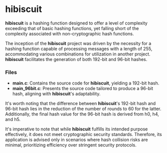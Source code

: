 # hibiscuit
**hibiscuit** is a hashing function designed to offer a level of complexity exceeding that of basic hashing functions, yet falling short of the complexity associated with non-cryptographic hash functions.

The inception of the **hibiscuit** project was driven by the necessity for a hashing function capable of processing messages with a length of 255, accommodating various combinations for utilization in another project. **hibiscuit** facilitates the generation of both 192-bit and 96-bit hashes.

### Files

- **main.c**: Contains the source code for **hibiscuit**, yielding a 192-bit hash.
- **main_96bit.c**: Presents the source code tailored to produce a 96-bit hash, aligning with **hibiscuit**'s adaptability.

It's worth noting that the difference between **hibiscuit**'s 192-bit hash and 96-bit hash lies in the reduction of the number of rounds to 60 for the latter. Additionally, the final hash value for the 96-bit hash is derived from h0, h4, and h5.

It's imperative to note that while **hibiscuit** fulfills its intended purpose effectively, it does not meet cryptographic security standards. Therefore, its application is advised only in scenarios where hash collision risks are minimal, prioritizing efficiency over stringent security protocols.

